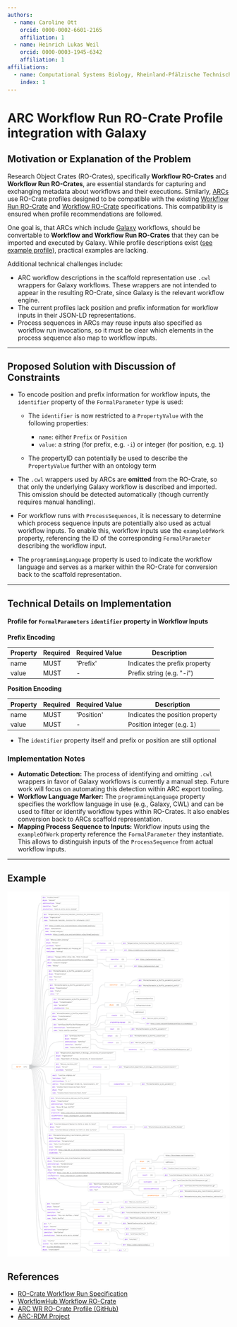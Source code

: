 ```yaml
---
authors:
  - name: Caroline Ott
    orcid: 0000-0002-6601-2165
    affiliation: 1
  - name: Heinrich Lukas Weil
    orcid: 0000-0003-1945-6342
    affiliation: 1
affiliations:
  - name: Computational Systems Biology, Rheinland-Pfälzische Technische Universität Kaiserslautern-Landau, Kaiserslautern, Germany
    index: 1
---
```


# ARC Workflow Run RO-Crate Profile integration with Galaxy

## Motivation or Explanation of the Problem

Research Object Crates (RO-Crates), specifically **Workflow RO-Crates** and **Workflow Run RO-Crates**, are essential standards for capturing and exchanging metadata about workflows and their executions. Similarly, [ARCs](https://arc-rdm.org/) use RO-Crate profiles designed to be compatible with the existing [Workflow Run RO-Crate](https://www.researchobject.org/workflow-run-crate/) and [Workflow RO-Crate](https://about.workflowhub.eu/Workflow-RO-Crate/) specifications. This compatibility is ensured when profile recommendations are followed.

One goal is, that ARCs which include [Galaxy](https://galaxyproject.org/) workflows, should be convertable to **Workflow and Workflow Run RO-Crates** that they can be imported and executed by Galaxy. While profile descriptions exist ([see example profile](https://github.com/nfdi4plants/arc-wr-ro-crate-profile/blob/harmonize/profile/arc_wr_ro_crate.md)), practical examples are lacking.

Additional technical challenges include:

* ARC workflow descriptions in the scaffold representation use `.cwl` wrappers for Galaxy workflows. These wrappers are not intended to appear in the resulting RO-Crate, since Galaxy is the relevant workflow engine.
* The current profiles lack position and prefix information for workflow inputs in their JSON-LD representations.
* Process sequences in ARCs may reuse inputs also specified as workflow run invocations, so it must be clear which elements in the process sequence also map to workflow inputs.

---

## Proposed Solution with Discussion of Constraints

* To encode position and prefix information for workflow inputs, the `identifier` property of the `FormalParameter` type is used:

  * The `identifier` is now restricted to a `PropertyValue` with the following properties:

    * `name`: either `Prefix` or `Position`
    * `value`: a string (for prefix, e.g. `-i`) or integer (for position, e.g. `1`)
  * The propertyID can potentially be used to describe the `PropertyValue` further with an ontology term
* The `.cwl` wrappers used by ARCs are **omitted** from the RO-Crate, so that only the underlying Galaxy workflow is described and imported. This omission should be detected automatically (though currently requires manual handling).
* For workflow runs with `ProcessSequences`, it is necessary to determine which process sequence inputs are potentially also used as actual workflow inputs. To enable this, workflow inputs use the `exampleOfWork` property, referencing the ID of the corresponding `FormalParameter` describing the workflow input.
* The `programmingLanguage` property is used to indicate the workflow language and serves as a marker within the RO-Crate for conversion back to the scaffold representation.

---

## Technical Details on Implementation

#### Profile for `FormalParameters` `identifier` property in Workflow Inputs

**Prefix Encoding**

| Property | Required | Required Value | Description                   |
| -------- | -------- | -------------- | ----------------------------- |
| name     | MUST     | 'Prefix'       | Indicates the prefix property |
| value    | MUST   | -              | Prefix string (e.g. "-i")     |

**Position Encoding**

| Property | Required | Required Value | Description                     |
| -------- | -------- | -------------- | ------------------------------- |
| name     | MUST     | 'Position'     | Indicates the position property |
| value    | MUST   | -              | Position integer (e.g. 1)       |

* The `identifier` property itself and prefix or position are still optional

### Implementation Notes

* **Automatic Detection:**
  The process of identifying and omitting `.cwl` wrappers in favor of Galaxy workflows is currently a manual step. Future work will focus on automating this detection within ARC export tooling.
* **Workflow Language Marker:**
  The `programmingLanguage` property specifies the workflow language in use (e.g., Galaxy, CWL) and can be used to filter or identify workflow types within RO-Crates. It also enables conversion back to ARCs scaffold representation.
* **Mapping Process Sequence to Inputs:**
  Workflow inputs using the `exampleOfWork` property reference the `FormalParameter` they instantiate. This allows to distinguish inputs of the `ProcessSequence` from actual workflow inputs.

---

## Example

![](graph.png)

## References

* [RO-Crate Workflow Run Specification](https://www.researchobject.org/workflow-run-crate/)
* [WorkflowHub Workflow RO-Crate](https://about.workflowhub.eu/Workflow-RO-Crate/)
* [ARC WR RO-Crate Profile (GitHub)](https://github.com/nfdi4plants/arc-wr-ro-crate-profile/blob/harmonize/profile/arc_wr_ro_crate.md)
* [ARC-RDM Project](https://arc-rdm.org/)
